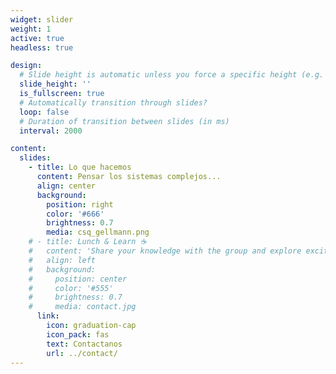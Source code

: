 ```yaml
---
widget: slider
weight: 1
active: true
headless: true

design:
  # Slide height is automatic unless you force a specific height (e.g. '400px')
  slide_height: ''
  is_fullscreen: true
  # Automatically transition through slides?
  loop: false
  # Duration of transition between slides (in ms)
  interval: 2000

content:
  slides:
    - title: Lo que hacemos
      content: Pensar los sistemas complejos...
      align: center
      background:
        position: right
        color: '#666'
        brightness: 0.7
        media: csq_gellmann.png
    # - title: Lunch & Learn ☕️
    #   content: 'Share your knowledge with the group and explore exciting new topics together!'
    #   align: left
    #   background:
    #     position: center
    #     color: '#555'
    #     brightness: 0.7
    #     media: contact.jpg
      link:
        icon: graduation-cap
        icon_pack: fas
        text: Contactanos
        url: ../contact/
---
```

